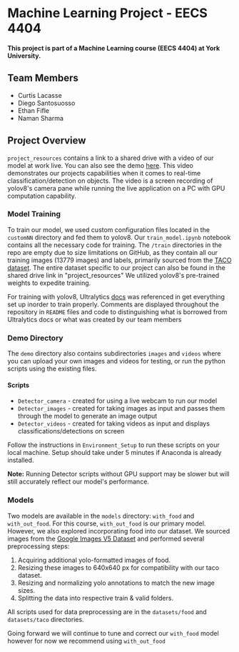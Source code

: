 # Machine Learning Project - EECS 4404
**This project is part of a Machine Learning course (EECS 4404) at York University.**

## Team Members
- Curtis Lacasse
- Diego Santosuosso
- Ethan Fifle
- Naman Sharma

## Project Overview

`project_resources` contains a link to a shared drive with a video of our model at work live. You can also see the demo [here](https://drive.google.com/drive/folders/18jOq3_vSltYPM_aEwwil0jsShQTyupnN).
This video demonstrates our projects capabilities when it comes to real-time classification/detection on objects.
The video is a screen recording of yolov8's camera pane while running the live application on a PC with GPU computation capability.

### Model Training

To train our model, we used custom configuration files located in the `customNN` directory and fed them to yolov8. Our `train_model.ipynb` notebook contains all the necessary code for training.
The `/train` directories in the repo are empty due to size limitations on GitHub, as they contain all our training images (13779 images) and labels, primarily sourced from the [TACO dataset](https://universe.roboflow.com/abdillah-halim-hanafi-8zcni/trashdetection-sbsjt).
The entire dataset specific to our project can also be found in the shared drive link in "project_resources"
We utilized yolov8's pre-trained weights to expedite training.

For training with yolov8, Ultralytics [docs](https://docs.ultralytics.com/) was referenced in get everything set up inorder to train properly. Comments are displayed throughout the repository in `README` files and code to distinguishing what is borrowed from 
Ultralytics docs or what was created by our team members

### Demo Directory

The `demo` directory also contains subdirectories `images` and `videos` where you can upload your own images and videos for testing, or run the python scripts using the existing files.

#### Scripts
- `Detector_camera` - created for using a live webcam to run our model
- `Detector_images` - created for taking images as input and passes them through the model to generate an image output
- `Detector_videos` - created for taking videos as input and displays classifications/detections on screen

Follow the instructions in `Environment_Setup` to run these scripts on your local machine. Setup should take under 5 minutes if Anaconda is already installed.

**Note:** Running Detector scripts without GPU support may be slower but will still accurately reflect our model's performance.

### Models

Two models are available in the `models` directory: `with_food` and `with_out_food`. For this course, `with_out_food` is our primary model. However, we also explored incorporating food into our dataset. We sourced images from the [Google Images V5 Dataset](https://storage.googleapis.com/openimages/web/visualizer/index.html?set=valtest&type=detection&c=%2Fm%2F02wbm) and performed several preprocessing steps:

1. Acquiring additional yolo-formatted images of food.
2. Resizing these images to 640x640 px for compatibility with our taco dataset.
3. Resizing and normalizing yolo annotations to match the new image sizes.
4. Splitting the data into respective train & valid folders.

All scripts used for data preprocessing are in the `datasets/food` and `datasets/taco` directories.

Going forward we will continue to tune and correct our `with_food` model however for now we recommend using `with_out_food`